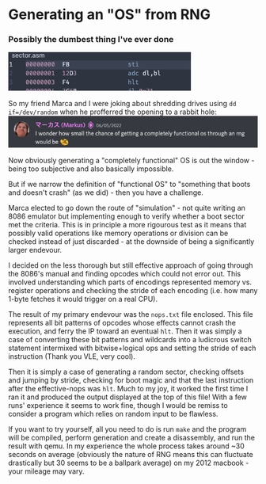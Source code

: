 # Generating an "OS" from RNG
### Possibly the dumbest thing I've ever done

![](screenshots/generated.png)

So my friend Marca and I were joking about shredding drives using `dd if=/dev/random` when he profferred the opening to a rabbit hole:
![](screenshots/marca.png)

Now obviously generating a "completely functional" OS is out the window - being too subjective and also basically impossible.

But if we narrow the definition of "functional OS" to "something that boots and doesn't crash" (as we did) - then you have a challenge.

Marca elected to go down the route of "simulation" - not quite writing an 8086 emulator but implementing enough to verify whether a boot sector met the criteria. This is in principle a more rigourous test as it means that possibly valid operations like memory operations or division can be checked instead of just discarded - at the downside of being a significantly larger endevour.

I decided on the less thorough but still effective approach of going through the 8086's manual and finding opcodes which could not error out. This involved understanding which parts of encodings represented memory vs. register operations and checking the stride of each encoding (i.e. how many 1-byte fetches it would trigger on a real CPU).

The result of my primary endevour was the `nops.txt` file enclosed. This file represents all bit patterns of opcodes whose effects cannot crash the execution, and ferry the IP toward an eventual `hlt`. Then it was simply a case of converting these bit patterns and wildcards into a ludicrous switch statement intermixed with bitwise+logical ops and setting the stride of each instruction (Thank you VLE, very cool).

Then it is simply a case of generating a random sector, checking offsets and jumping by stride, checking for boot magic and that the last instruction after the effective-nops was `hlt`. Much to my joy, it worked the first time I ran it and produced the output displayed at the top of this file! With a few runs' experience it seems to work fine, though I would be remiss to consider a program which relies on random input to be flawless.

If you want to try yourself, all you need to do is run `make` and the program will be compiled, perform generation and create a disassembly, and run the result with qemu. In my experience the whole process takes around ~30 seconds on average (obviously the nature of RNG means this can fluctuate drastically but 30 seems to be a ballpark average) on my 2012 macbook - your mileage may vary.
